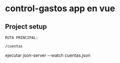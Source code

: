 # control-gastos app en vue

## Project setup
```
RUTA PRINCIPAL: 

/cuentas

```
ejecutar json-server --watch cuentas.json


